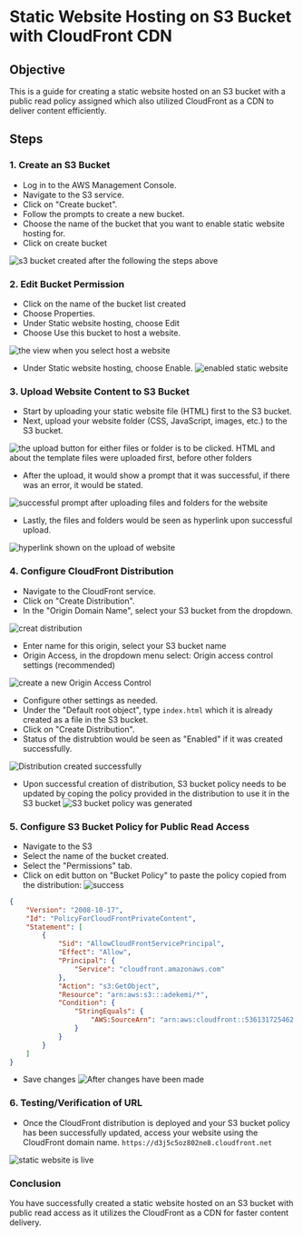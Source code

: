 # Static Website Hosting on S3 Bucket with CloudFront CDN

## Objective
This is a guide for creating a static website hosted on an S3 bucket with a public read policy assigned which also utilized CloudFront as a CDN to deliver content efficiently.


## Steps

### 1. Create an S3 Bucket
- Log in to the AWS Management Console.
- Navigate to the S3 service.
- Click on "Create bucket".
- Follow the prompts to create a new bucket.
- Choose the name of the bucket that you want to enable static website hosting for.
- Click on create bucket

![s3 bucket created after the following the steps above](/images/s3_bucket_created.png)

### 2. Edit Bucket Permission
- Click on the name of the bucket list created
- Choose Properties.
- Under Static website hosting, choose Edit
- Choose Use this bucket to host a website.

![the view when you select host a website](/images/static_website_hosting.png)

- Under Static website hosting, choose Enable.
 ![enabled static website](/images/static_website_enabled.png)


### 3. Upload Website Content to S3 Bucket
- Start by uploading your static website file (HTML) first to the S3 bucket.
- Next, upload your website folder (CSS, JavaScript, images, etc.) to the S3 bucket.

![the upload button for either files or folder is to be clicked. HTML and about the template files were uploaded first, before other folders](/images/click_upload_button.png)

- After the upload, it would show a prompt that it was successful, if there was an error, it would be stated.

![successful prompt after uploading files and folders for the website](/images/successful_upload.png)

- Lastly, the files and folders would be seen as hyperlink upon successful upload.

![hyperlink shown on the upload of website](/images/website_file_upload.png)

### 4. Configure CloudFront Distribution
- Navigate to the CloudFront service.
- Click on "Create Distribution".
- In the "Origin Domain Name", select your S3 bucket from the dropdown.

![creat distribution](/images/create_cloudfront_distribution_configuration.png)

- Enter name for this origin, select your S3 bucket name
- Origin Access, in the dropdown menu select: Origin access control settings (recommended)

![create a new Origin Access Control](/images/create_new_OAC.png)

- Configure other settings as needed.
- Under the "Default root object", type `index.html` which it is already created as a file in the S3 bucket. 
- Click on "Create Distribution".
- Status of the distrubtion would be seen as "Enabled" if it was created successfully.

![Distribution created successfully](/images/cloudfront_distribution_enabled.png)

- Upon successful creation of distribution, S3 bucket policy needs to be updated by coping the policy provided in the distribution to use it in the S3 bucket
![S3 bucket policy was generated](/images/cloudfront_distribution_configuration.png)


### 5. Configure S3 Bucket Policy for Public Read Access
- Navigate to the S3
- Select the name of the bucket created.
- Select the "Permissions" tab.
- Click on edit button on "Bucket Policy" to paste the policy copied from the distribution:
![success](/images/edit_s3_bucket_policy.png)

```json
{
	"Version": "2008-10-17",
	"Id": "PolicyForCloudFrontPrivateContent",
	"Statement": [
		{
			"Sid": "AllowCloudFrontServicePrincipal",
			"Effect": "Allow",
			"Principal": {
				"Service": "cloudfront.amazonaws.com"
			},
			"Action": "s3:GetObject",
			"Resource": "arn:aws:s3:::adekemi/*",
			"Condition": {
				"StringEquals": {
					"AWS:SourceArn": "arn:aws:cloudfront::536131725462:distribution/EXC7EZJE8WC6N"
				}
			}
		}
	]
}
```
- Save changes
![After changes have been made](/images/s3_bucket_policy_configuration.png)

### 6. Testing/Verification of URL
- Once the CloudFront distribution is deployed and your S3 bucket policy has been successfully updated, access your website using the CloudFront domain name.
`https://d3j5c5oz802ne8.cloudfront.net`

![static website is live](/images/production_stage.png)


### Conclusion

You have successfully created a static website hosted on an S3 bucket with public read access as it utilizes the CloudFront as a CDN for faster content delivery.
